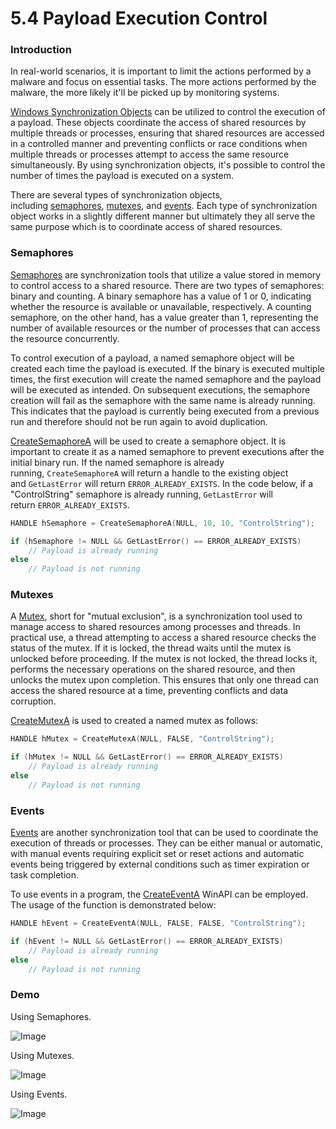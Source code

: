 # 5.4 Payload Execution Control

### Introduction

In real-world scenarios, it is important to limit the actions performed by a malware and focus on essential tasks. The more actions performed by the malware, the more likely it'll be picked up by monitoring systems.

[Windows Synchronization Objects](https://learn.microsoft.com/en-us/windows/win32/sync/synchronization-objects) can be utilized to control the execution of a payload. These objects coordinate the access of shared resources by multiple threads or processes, ensuring that shared resources are accessed in a controlled manner and preventing conflicts or race conditions when multiple threads or processes attempt to access the same resource simultaneously. By using synchronization objects, it's possible to control the number of times the payload is executed on a system.

There are several types of synchronization objects, including [semaphores](https://learn.microsoft.com/en-us/windows/win32/sync/semaphore-objects), [mutexes](https://learn.microsoft.com/en-us/windows/win32/sync/mutex-objects), and [events](https://learn.microsoft.com/en-us/windows/win32/sync/event-objects). Each type of synchronization object works in a slightly different manner but ultimately they all serve the same purpose which is to coordinate access of shared resources.

### Semaphores

[Semaphores](https://learn.microsoft.com/en-us/windows/win32/sync/semaphore-objects) are synchronization tools that utilize a value stored in memory to control access to a shared resource. There are two types of semaphores: binary and counting. A binary semaphore has a value of 1 or 0, indicating whether the resource is available or unavailable, respectively. A counting semaphore, on the other hand, has a value greater than 1, representing the number of available resources or the number of processes that can access the resource concurrently.

To control execution of a payload, a named semaphore object will be created each time the payload is executed. If the binary is executed multiple times, the first execution will create the named semaphore and the payload will be executed as intended. On subsequent executions, the semaphore creation will fail as the semaphore with the same name is already running. This indicates that the payload is currently being executed from a previous run and therefore should not be run again to avoid duplication.

[CreateSemaphoreA](https://learn.microsoft.com/en-us/windows/win32/api/winbase/nf-winbase-createsemaphorea) will be used to create a semaphore object. It is important to create it as a named semaphore to prevent executions after the initial binary run. If the named semaphore is already running, `CreateSemaphoreA` will return a handle to the existing object and `GetLastError` will return `ERROR_ALREADY_EXISTS`. In the code below, if a "ControlString" semaphore is already running, `GetLastError` will return `ERROR_ALREADY_EXISTS`.

```c
HANDLE hSemaphore = CreateSemaphoreA(NULL, 10, 10, "ControlString");

if (hSemaphore != NULL && GetLastError() == ERROR_ALREADY_EXISTS)
	// Payload is already running
else
	// Payload is not running

```

### Mutexes

A [Mutex](https://learn.microsoft.com/en-us/windows/win32/sync/mutex-objects), short for "mutual exclusion", is a synchronization tool used to manage access to shared resources among processes and threads. In practical use, a thread attempting to access a shared resource checks the status of the mutex. If it is locked, the thread waits until the mutex is unlocked before proceeding. If the mutex is not locked, the thread locks it, performs the necessary operations on the shared resource, and then unlocks the mutex upon completion. This ensures that only one thread can access the shared resource at a time, preventing conflicts and data corruption.

[CreateMutexA](https://learn.microsoft.com/en-us/windows/win32/api/synchapi/nf-synchapi-createmutexa) is used to created a named mutex as follows:

```c
HANDLE hMutex = CreateMutexA(NULL, FALSE, "ControlString");

if (hMutex != NULL && GetLastError() == ERROR_ALREADY_EXISTS)
	// Payload is already running
else
	// Payload is not running
```

### Events

[Events](https://learn.microsoft.com/en-us/windows/win32/sync/event-objects) are another synchronization tool that can be used to coordinate the execution of threads or processes. They can be either manual or automatic, with manual events requiring explicit set or reset actions and automatic events being triggered by external conditions such as timer expiration or task completion.

To use events in a program, the [CreateEventA](https://learn.microsoft.com/en-us/windows/win32/api/synchapi/nf-synchapi-createeventa) WinAPI can be employed. The usage of the function is demonstrated below:

```c
HANDLE hEvent = CreateEventA(NULL, FALSE, FALSE, "ControlString");

if (hEvent != NULL && GetLastError() == ERROR_ALREADY_EXISTS)
	// Payload is already running
else
	// Payload is not running
```

### Demo

Using Semaphores.

![Image](https://maldevacademy.s3.amazonaws.com/images/Intermediate/control-109459156-0c97cf3a-c176-46da-bd31-afb2d2161b9f.png)

  

Using Mutexes.

![Image](https://maldevacademy.s3.amazonaws.com/images/Intermediate/control-209459157-cda5268b-bd34-47ed-874b-a799e0680fb8.png)

  

Using Events.

![Image](https://maldevacademy.s3.amazonaws.com/images/Intermediate/control-309459160-66750edb-600a-4fef-a1f2-ef2deec92d5e.png)